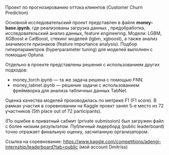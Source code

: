 Проект по прогнозированию оттока клиентов (Customer Churn Prediction)

Основной исследовательский проект представлен в файле **money-base.ipynb**, где реализованы загрузка данных , предобработка, исследовательский анализ данных, feature engineering. 
Модели: LGBM, XGBoost и CatBoost, стекинг моделей (lgbm, xgboost), а также анализ значимости признаков (feature importance analysis). Подбор гиперпараметров (hyperparameter tuning) для моделей выполнен с помощью Optuna.

Отдельно в проекте представлены решения с использованием других подходов:
- money_torch.ipynb — та же задача решена с помощью FNN.
- money_tabnet.ipynb — решение задачи с использованием фреймворка для анализа табличных данных TabNet.

Оценка качества моделей производилась по метрике F1 (F1 score).
В рамках участия в соревновании на Kaggle проект занял 5-е место из 72 участников (5th place out of 72 participants).

(По ошибке в приватный сабмит (private submission) был загружен файл с более низким результатом.
Публичный лидерборд (public leaderboard) точно отражает финальную оценку, засчитанную организатором.

Ссылка на соревнование:
https://www.kaggle.com/competitions/adengi-internship/leaderboard?tab=public (мой account  Dmitriss)